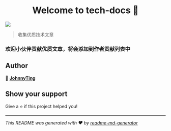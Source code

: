 <h1 align="center">Welcome to tech-docs 👋</h1>
<p>
  <img src="https://img.shields.io/badge/version-1.0.0-blue.svg?cacheSeconds=2592000" />
</p>

> 收集优质技术文章

### 欢迎小伙伴贡献优质文章，将会添加到作者贡献列表中

## Author

👤 **[JohnnyTing](https://github.com/JohnnyTing)**

## Show your support

Give a ⭐️ if this project helped you!

***
_This README was generated with ❤️ by [readme-md-generator](https://github.com/kefranabg/readme-md-generator)_
